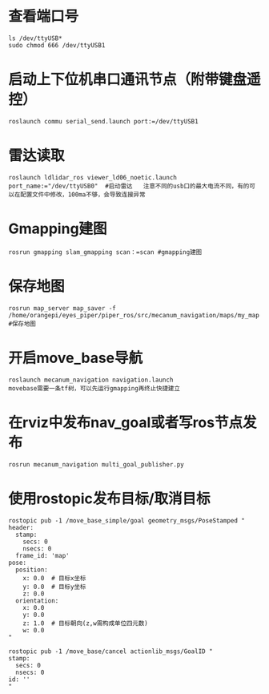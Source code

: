 # 查看端口号
```
ls /dev/ttyUSB*
sudo chmod 666 /dev/ttyUSB1
```
# 启动上下位机串口通讯节点（附带键盘遥控）
```
roslaunch commu serial_send.launch port:=/dev/ttyUSB1
```
# 雷达读取
```
roslaunch ldlidar_ros viewer_ld06_noetic.launch port_name:="/dev/ttyUSB0"  #启动雷达   注意不同的usb口的最大电流不同，有的可以在配置文件中修改，100ma不够，会导致连接异常
```
# Gmapping建图
```
rosrun gmapping slam_gmapping scan：=scan #gmapping建图
```


# 保存地图
```
rosrun map_server map_saver -f /home/orangepi/eyes_piper/piper_ros/src/mecanum_navigation/maps/my_map  #保存地图
```

# 开启move_base导航
```
roslaunch mecanum_navigation navigation.launch
movebase需要一条tf树，可以先运行gmapping再终止快捷建立
```
# 在rviz中发布nav_goal或者写ros节点发布
```
rosrun mecanum_navigation multi_goal_publisher.py
```



# 使用rostopic发布目标/取消目标
```
rostopic pub -1 /move_base_simple/goal geometry_msgs/PoseStamped "
header:
  stamp:
    secs: 0
    nsecs: 0
  frame_id: 'map'
pose:
  position:
    x: 0.0  # 目标x坐标
    y: 0.0  # 目标y坐标
    z: 0.0
  orientation:
    x: 0.0
    y: 0.0
    z: 1.0  # 目标朝向(z,w需构成单位四元数)
    w: 0.0
"
```


```
rostopic pub -1 /move_base/cancel actionlib_msgs/GoalID "
stamp:
  secs: 0
  nsecs: 0
id: ''
"
```

